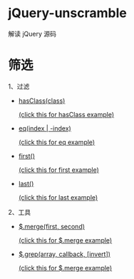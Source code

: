 # jQuery-unscramble
解读 jQuery 源码

# 筛选 #

1、过滤

  - [ hasClass(class)](https://github.com/huainanhai/jQuery-unscramble/blob/master/markdown/hasClass.md)

    [(click this for hasClass example)](https://github.com/huainanhai/jQuery-unscramble/blob/master/public/js/hasClass.js)

  - [eq(index | -index)](https://github.com/huainanhai/jQuery-unscramble/blob/master/markdown/eq.md)

    [(click this for eq example)](https://github.com/huainanhai/jQuery-unscramble/blob/master/public/js/eq.js)

  - [first()](https://github.com/huainanhai/jQuery-unscramble/blob/master/markdown/first.md)

    [(click this for first example)](https://github.com/huainanhai/jQuery-unscramble/blob/master/public/js/first.js)

  - [last()](https://github.com/huainanhai/jQuery-unscramble/blob/master/markdown/last.md)

    [(click this for last example)](https://github.com/huainanhai/jQuery-unscramble/blob/master/public/js/last.js)

2、工具

  - [$.merge(first, second)](https://github.com/huainanhai/jQuery-unscramble/blob/master/markdown/merge.md)

    [(click this for $.merge example)](https://github.com/huainanhai/jQuery-unscramble/blob/master/public/js/merge.js)

  - [$.grep(array, callback, [invert])](https://github.com/huainanhai/jQuery-unscramble/blob/master/markdown/grep.md)

    [(click this for $.merge example)](https://github.com/huainanhai/jQuery-unscramble/blob/master/public/js/grep.js)